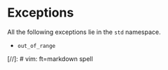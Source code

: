Exceptions
==========

All the following exceptions lie in the `std` namespace.

 - `out_of_range`


[//]:	# vim: ft=markdown spell
